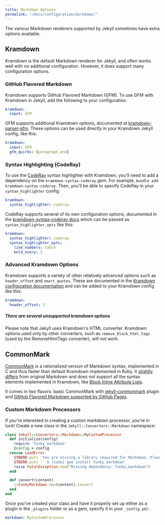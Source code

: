 ```yaml
---
title: Markdown Options
permalink: "/docs/configuration/markdown/"
---
```

The various Markdown renderers supported by Jekyll sometimes have extra options
available.

## Kramdown

Kramdown is the default Markdown renderer for Jekyll, and often works well with no additional configuration. However, it does support many configuration options.

### GitHub Flavored Markdown

Kramdown supports GitHub Flavored Markdown (GFM). To use GFM with Kramdown in Jekyll, add the following to your configuration.

```yaml
kramdown:
  input: GFM
```

GFM supports additional Kramdown options, documented at [kramdown-parser-gfm](https://github.com/kramdown/parser-gfm). These options can be used directly in your Kramdown Jekyll config, like this:

```yaml
kramdown:
  input: GFM
  gfm_quirks: [paragraph_end]
```

### Syntax Highlighting (CodeRay)

To use the [CodeRay](http://coderay.rubychan.de/) syntax highlighter with Kramdown, you'll need to add a dependency on the `kramdown-syntax-coderay` gem. For example, `bundle add kramdown-syntax-coderay`. Then, you'll be able to specify CodeRay in your `syntax_highlighter` config:

```yaml
kramdown:
  syntax_highlighter: coderay
```

CodeRay supports several of its own configuration options, documented in the [kramdown-syntax-coderay docs](https://github.com/kramdown/syntax-coderay) which can be passed as `syntax_highlighter_opts` like this:

```yaml
kramdown:
  syntax_highlighter: coderay
  syntax_highlighter_opts:
    line_numbers: table
    bold_every: 5
```

### Advanced Kramdown Options

Kramdown supports a variety of other relatively advanced options such as `header_offset` and `smart_quotes`. These are documented in the [Kramdown configuration documentation](https://kramdown.gettalong.org/options.html) and can be added to your Kramdown config like this:

```yaml
kramdown:
  header_offset: 2
```

<div class="note warning">
  <h5>There are several unsupported kramdown options</h5>
  <p>
    Please note that Jekyll uses Kramdown's HTML converter. Kramdown options used only by other converters, such as <code>remove_block_html_tags</code> (used by the RemoveHtmlTags converter), will not work.
  </p>
</div>

## CommonMark

[CommonMark](https://commonmark.org/) is a rationalized version of Markdown syntax, implemented in C and thus faster than default Kramdown implemented in Ruby. It [slightly differs](https://github.com/commonmark/CommonMark#differences-from-original-markdown) from original Markdown and does not support all the syntax elements implemented in Kramdown, like [Block Inline Attribute Lists](https://kramdown.gettalong.org/syntax.html#block-ials).

It comes in two flavors: basic CommonMark with [jekyll-commonmark](https://github.com/jekyll/jekyll-commonmark) plugin and [GitHub Flavored Markdown supported by GitHub Pages](https://github.com/github/jekyll-commonmark-ghpages).

### Custom Markdown Processors

If you're interested in creating a custom markdown processor, you're in luck! Create a new class in the `Jekyll::Converters::Markdown` namespace:

```ruby
class Jekyll::Converters::Markdown::MyCustomProcessor
  def initialize(config)
    require 'funky_markdown'
    @config = config
  rescue LoadError
    STDERR.puts 'You are missing a library required for Markdown. Please run:'
    STDERR.puts '  $ [sudo] gem install funky_markdown'
    raise FatalException.new("Missing dependency: funky_markdown")
  end

  def convert(content)
    ::FunkyMarkdown.new(content).convert
  end
end
```

Once you've created your class and have it properly set up either as a plugin
in the `_plugins` folder or as a gem, specify it in your `_config.yml`:

```yaml
markdown: MyCustomProcessor
```
